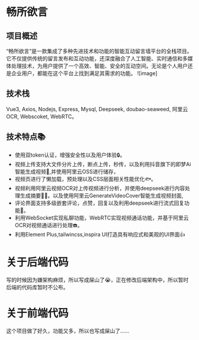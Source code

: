 # 畅所欲言
## 项目概述
“畅所欲言”是一款集成了多种先进技术和功能的智能互动留言墙平台的全栈项目。它不仅提供传统的留言发布和互动功能，还深度融合了人工智能、实时通信和多媒体处理技术，为用户提供了一个高效、智能、安全的互动空间。无论是个人用户还是企业用户，都能在这个平台上找到满足其需求的功能。
![image]

## 技术栈
Vue3,  Axios,  Nodejs,  Express,  Mysql,  Deepseek,  doubao-seaweed,  阿里云OCR,  Webscoket,  WebRTC。
## 技术特点📚
- 使用双token认证，增强安全性以及用户体验🔒。
- 视频上传支持大文件分片上传，断点上传，秒传，以及利用抖音旗下的即梦Ai智能生成视频🚀,并使用阿里云OSS进行储存，
- 视频页进行了懒加载，预处理以及CSS层面相关性能优化🐟。
- 视频利用阿里云视频OCR对上传视频进行分析，并使用deepseek进行内容处理生成摘要🐂🍺。以及使用阿里云GenerateVideoCover智能生成视频封面,
- 评论界面支持多级嵌套评论，点赞，回复以及利用deepseek进行流式回复功能💬。
- 利用WebSocket实现私聊功能，WebRTC实现视频通话功能，并基于阿里云OCR对视频通话进行处理☎️。
- 利用Element Plus,tailwincss,inspira UI打造具有响应式和美观的UI界面👍

# 关于后端代码
写的时候因为嫌架构麻烦，所以写成屎山了😭，正在修改后端架构中，所以暂时后端的代码库暂时不公布。

# 关于前端代码
这个项目做了好久，功能又多，所以也写成屎山了……

